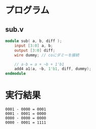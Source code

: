 # プログラム
## sub.v
```verilog
module sub( a, b, diff );
    input [3:0] a, b;
    output [3:0] diff;
    wire dummy; // coにダミーを接続

    // a-b = a + ~b + 1'b1
    add4 a1(a, ~b, 1'b1, diff, dummy);
endmodule
```

# 実行結果
```
0001 - 0000 = 0001
0001 - 0001 = 0000
0000 - 0000 = 0000
0000 - 0001 = 1111
```